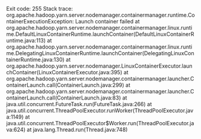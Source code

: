 Exit code: 255
Stack trace: org.apache.hadoop.yarn.server.nodemanager.containermanager.runtime.ContainerExecutionException: Launch container failed
	at org.apache.hadoop.yarn.server.nodemanager.containermanager.linux.runtime.DefaultLinuxContainerRuntime.launchContainer(DefaultLinuxContainerRuntime.java:113)
	at org.apache.hadoop.yarn.server.nodemanager.containermanager.linux.runtime.DelegatingLinuxContainerRuntime.launchContainer(DelegatingLinuxContainerRuntime.java:130)
	at org.apache.hadoop.yarn.server.nodemanager.LinuxContainerExecutor.launchContainer(LinuxContainerExecutor.java:395)
	at org.apache.hadoop.yarn.server.nodemanager.containermanager.launcher.ContainerLaunch.call(ContainerLaunch.java:299)
	at org.apache.hadoop.yarn.server.nodemanager.containermanager.launcher.ContainerLaunch.call(ContainerLaunch.java:83)
	at java.util.concurrent.FutureTask.run(FutureTask.java:266)
	at java.util.concurrent.ThreadPoolExecutor.runWorker(ThreadPoolExecutor.java:1149)
	at java.util.concurrent.ThreadPoolExecutor$Worker.run(ThreadPoolExecutor.java:624)
	at java.lang.Thread.run(Thread.java:748)
